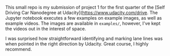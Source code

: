 This small repo is my submission of project 1 for the first quarter of the [Self Driving Car Nanodegree at Udacity](https://www.udacity.com/drive.  The Jupyter notebook executes a few examples on example images, as well as example videos.  The images are available in `examples/`, however, I've kept the videos out in the interest of space.

I was surprised how straightforward identifying and marking lane lines was when pointed in the right direction by Udacity.  Great course, I highly recommend.

